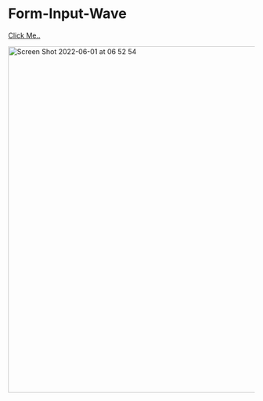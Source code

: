 # Form-Input-Wave

[Click Me..](https://kerimgurbaz.github.io/Form-Input-Wave/)

<img width="706" alt="Screen Shot 2022-06-01 at 06 52 54" src="https://user-images.githubusercontent.com/101603320/171330680-e25ec441-89c0-443f-9e7a-d871079c48e2.png">
